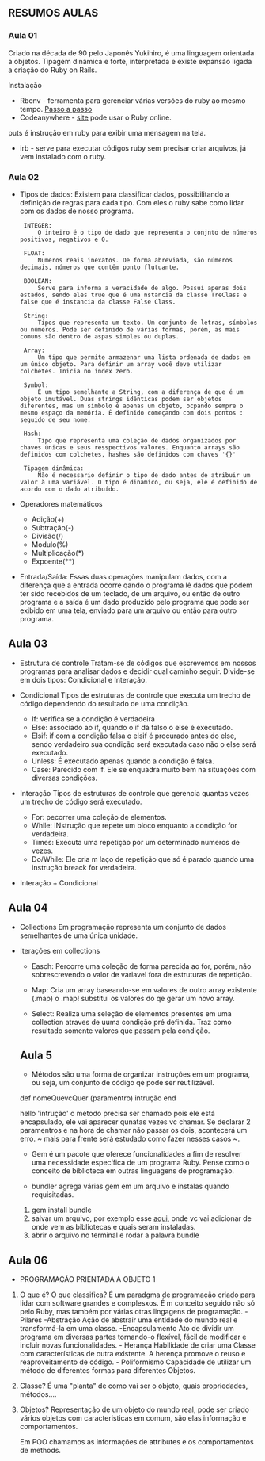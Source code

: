 ## RESUMOS AULAS

### Aula 01
Criado na década de 90 pelo Japonês Yukihiro, é uma linguagem orientada a objetos. Tipagem dinâmica e forte, interpretada e existe expansão ligada a criação do Ruby on Rails.

Instalação
 - Rbenv - ferramenta para gerenciar várias versões do ruby ao mesmo tempo. [Passo a passo](https://www.digitalocean.com/community/tutorials/)
 - Codeanywhere - [site](https://codeanywhere.com/) pode usar o Ruby online.

 puts é instrução em ruby para exibir uma mensagem na tela.

 - irb - serve para executar códigos ruby sem precisar criar arquivos, já vem instalado com o ruby.

 ### Aula 02

 - Tipos de dados: 
    Existem para classificar dados, possibilitando a definição de regras para cada tipo. Com eles o ruby sabe como lidar com os dados de nosso programa.

        INTEGER:
            O inteiro é o tipo de dado que representa o conjnto de números positivos, negativos e 0.

        FLOAT:
            Numeros reais inexatos. De forma abreviada, são números decimais, números que contêm ponto flutuante.

        BOOLEAN:
            Serve para informa a veracidade de algo. Possui apenas dois estados, sendo eles true que é uma nstancia da classe TreClass e false que é instancia da classe False Class.

        String: 
            Tipos que representa um texto. Um conjunto de letras, símbolos ou números. Pode ser definido de várias formas, porém, as mais comuns são dentro de aspas simples ou duplas.

        Array:
            Um tipo que permite armazenar uma lista ordenada de dados em um único objeto. Para definir um array você deve utilizar colchetes. Inicia no index zero.

        Symbol:
            É um tipo semelhante a String, com a diferença de que é um objeto imutável. Duas strings idênticas podem ser objetos diferentes, mas um símbolo é apenas um objeto, ocpando sempre o mesmo espaço da memória. É definido começando com dois pontos : seguido de seu nome.

        Hash:
            Tipo que representa uma coleção de dados organizados por chaves únicas e seus resspectivos valores. Enquanto arrays são definidos com colchetes, hashes são definidos com chaves '{}' 

        Tipagem dinâmica:
            Não é necessario definir o tipo de dado antes de atribuir um valor à uma variável. O tipo é dinamico, ou seja, ele é definido de acordo com o dado atribuído.

 - Operadores matemáticos
    - Adição(+)
    - Subtração(-)
    - Divisão(/)
    - Modulo(%)
    - Multiplicação(*)
    - Expoente(**)

 - Entrada/Saída:
        Essas duas operações manipulam dados, com a diferença que a entrada ocorre qando o programa lê dados que podem ter sido recebidos de um teclado, de um arquivo, ou então de outro programa e a saída é um dado produzido pelo programa que pode ser exibido em uma tela, enviado para um arquivo ou então para outro programa.

## Aula 03

- Estrutura de controle
    Tratam-se de códigos que escrevemos em nossos programas para analisar dados e decidir qual caminho seguir. Divide-se em dois tipos: Condicional e Interação.

- Condicional
    Tipos de estruturas de controle que executa um trecho de código dependendo do resultado de uma condição. 
    - If: verifica se a condição é verdadeira
    - Else: associado ao if, quando o if dá falso o else é         executado.
    - Elsif: if com a condição falsa o elsif é procurado antes do else, sendo verdadeiro sua condição será executada caso não o else será executado.
    - Unless: É executado apenas quando a condição é falsa.
    - Case: Parecido com if. Ele se enquadra muito bem na situações com diversas condições.

- Interação
Tipos de estruturas de controle que gerencia quantas vezes um trecho de código será executado.

    - For: pecorrer uma coleção de elementos.
    - While: INstrução que repete um bloco enquanto a condição for verdadeira.
    - Times: Executa uma repetição por um determinado numeros de vezes.
    - Do/While: Ele cria m laço de repetição que só é parado quando uma instrução breack for verdadeira.

- Interação + Condicional

## Aula 04

- Collections 
    Em programação representa um conjunto de dados semelhantes de uma única unidade. 

- Iterações em collections
  
  - Easch:
  Percorre uma coleção de forma parecida ao for, porém, não sobrescrevendo o valor de variavel fora de estruturas de repetição.

  - Map:
  Cria um array baseando-se em valores de outro array existente (.map) o .map! substitui os valores do qe gerar um novo array.
  
  - Select:
  Realiza uma seleção de elementos presentes em uma collection atraves de uuma condição pré definida. Traz como resultado somente valores que passam pela condição.

  ## Aula 5

  - Métodos são uma forma de organizar instruções em um programa, ou seja, um conjunto de código qe pode ser reutilizável.

  def nomeQuevcQuer (paramentro)
    intrução
  end

  hello 'intrução' 
  o método precisa ser chamado pois ele está encapsulado, ele vai aparecer qunatas vezes vc chamar.
  Se declarar 2 paramentros e na hora de chamar não passar os dois, acontecerá um erro. ~ mais para frente será estudado como fazer nesses casos ~.

  - Gem é um pacote que oferece funcionalidades a fim de resolver uma necessidade específica de um programa Ruby. Pense como o conceito de biblioteca em outras linguagens de programação.

  - bundler agrega várias gem em um arquivo e instalas quando requisitadas. 
  1. gem install bundle
  2. salvar um arquivo, por exemplo esse [aqui](project_aula05/Gemfile), onde vc vai adicionar de onde vem as bibliotecas e quais seram instaladas.
  3. abrir o arquivo no terminal e rodar a palavra bundle

## Aula 06

- PROGRAMAÇÃO PRIENTADA A OBJETO 1

1. O que é? O que classifica?
        É um paradgma de programação criado para lidar com software grandes e complesxos. É m conceito seguido não só pelo Ruby, mas também por várias otras lingagens de programação.
        - Pilares
            -Abstração 
                Ação de abstrair uma entidade do mundo real e transformá-la em uma classe.
            -Encapsulamento
                Ato de dividir um programa em diversas partes tornando-o flexível, fácil de modificar e incluir novas funcionalidades.
            - Herança
                Habilidade de criar uma Classe com características de outra existente. A herença promove o reuso e reaproveitamento de código.
            - Poliformismo
                Capacidade de utilizar um método de diferentes formas para diferentes Objetos.
2. Classe?
    É uma "planta" de como vai ser o objeto, quais propriedades, métodos....

3. Objetos?
    Representação de um objeto do mundo real, pode ser criado vários objetos com caracteristicas em comum, são elas informação e comportamentos.

    Em POO chamamos as informações de attributes e os comportamentos de methods. 

